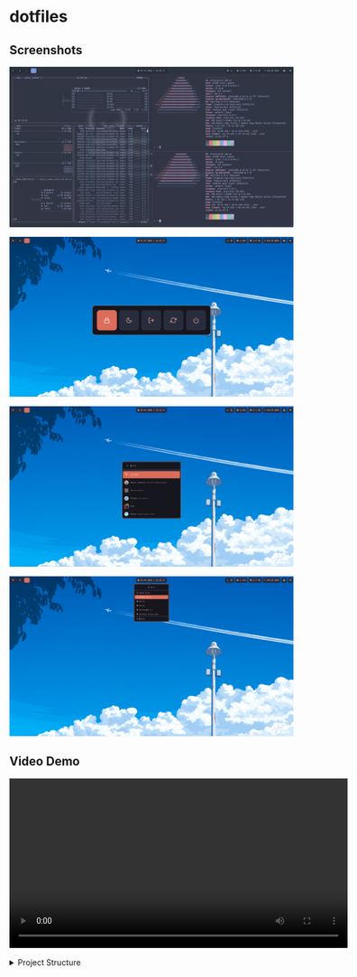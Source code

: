 # dotfiles

## Screenshots

![Dark Theme](.assets/dark.png)

![Power Menu](.assets/powermenu.png)

![App Launcher](.assets/launcher.png)

![Wifi](.assets/wifi.png)

## Video Demo

<video src="https://raw.githubusercontent.com/fahri-r/dotfiles/main/.assets/demo.mp4" controls width="600"></video>

<details>
<summary>Project Structure</summary>

```
.
├── alacritty
│   └── .config
│       └── alacritty
├── btop
│   └── .config
│       └── btop
├── hypr
│   ├── .config
│   │   └── hypr
│   │       └── scripts
│   └── .local
│       └── bin
├── kitty
│   └── .config
│       └── kitty
├── mako
│   └── .config
│       └── mako
├── rofi
│   └── .config
│       └── rofi
│           ├── bluetooth
│           ├── clipboard
│           ├── launcher
│           ├── powermenu
│           └── wifi
├── services
│   └── .config
│       └── systemd
│           └── user
│               └── graphical-session.target.wants
├── themes
│   ├── .config
│   │   ├── alacritty
│   │   │   └── themes
│   │   ├── btop
│   │   │   └── themes
│   │   ├── hypr
│   │   ├── mako
│   │   │   └── themes
│   │   └── rofi
│   │       └── themes
│   ├── .local
│   │   ├── bin
│   │   └── share
│   │       ├── fonts
│   │       ├── icons
│   │       │   ├── Papirus
│   │       │   ├── Papirus-Dark
│   │       │   └── Papirus-Light
│   │       └── themes
│   │           ├── Graphite-teal-Dark-nord
│   │           └── Graphite-teal-Light-nord
│   └── Pictures
│       ├── dark
│       └── light
├── Thunar
│   ├── .config
│   │   └── Thunar
│   └── .local
│       └── bin
├── uwsm
│   └── .config
│       └── uwsm
├── waybar
│   └── .config
│       └── waybar
│           └── custom
└── zsh
```
</details>
